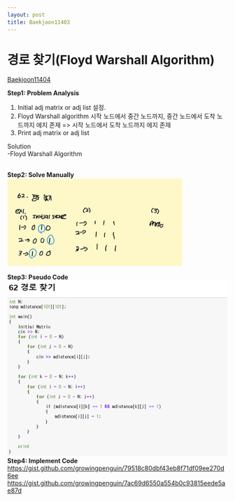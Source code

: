 ```yaml
---
layout: post
title: Baekjoon11403
---
```


# 경로 찾기(Floyd Warshall Algorithm) #
[Baekjoon11404](https://www.acmicpc.net/problem/11403)

**Step1: Problem Analysis**<br/>
1. Initial adj matrix or adj list 설정. <br/>
2. Floyd Warshall algorithm 시작 노드에서 중간 노드까지, 중간 노드에서 도착 노드까지 에지 존재 => 시작 노드에서 도착 노드까지 에지 존재 <br/>
3. Print adj matrix or adj list  <br/>
  
Solution<br/>
-Floyd Warshall Algorithm<br/>
<br/>

**Step2: Solve Manually**<br/>
<img src="/_images/Baek11403_1.jpg" width="400" height="200">

**Step3: Pseudo Code**<br/>
<img src="/_images/Baek11403_2.png" width="550" height="400">
<br/>
**Step4: Implement Code** <br/> 
https://gist.github.com/growingpenguin/79518c80dbf43eb8f71df09ee270d6ee <br/>
https://gist.github.com/growingpenguin/7ac69d6550a554b0c93815eede5ae87d

